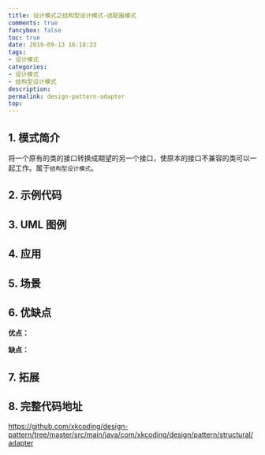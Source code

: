 ```yaml
---
title: 设计模式之结构型设计模式-适配器模式
comments: true
fancybox: false
toc: true
date: 2019-09-13 16:18:23
tags:
- 设计模式
categories:
- 设计模式
- 结构型设计模式
description:
permalink: design-pattern-adapter
top:
---
```

## 1. 模式简介

将一个原有的类的接口转换成期望的另一个接口，使原本的接口不兼容的类可以一起工作。属于`结构型设计模式`。

<!--more-->

## 2. 示例代码



## 3. UML 图例


## 4. 应用



## 5. 场景



## 6. 优缺点

**优点：** 

**缺点：** 

## 7. 拓展


## 8. 完整代码地址

https://github.com/xkcoding/design-pattern/tree/master/src/main/java/com/xkcoding/design/pattern/structural/adapter